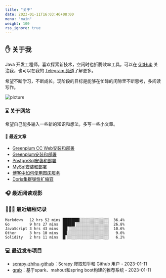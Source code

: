 ```yaml
---
title: "关于"
date: 2023-01-11T16:03:46+08:00
menu: "main"
weight: 100
rss_ignore: true
---
```


## ✋ 关于我

Java 开发工程师。喜欢探索新技术，空闲时也折腾效率工具。可以在 [GitHub](https://github.com/chensoul) 关注我，也可以在我的 [Telegram 频道](https://t.me/chenshu_eth)了解更多。

希望不断学习，不断成长。现阶段的目标是能够在忙碌的闲隙里不断思考，多阅读写作。

![picture](https://pseudoyu.oss-cn-hangzhou.aliyuncs.com/images/dino.gif)

### ⌛️ 关于网站

希望自己能多输入一些新的知识和想法，多写一些小文章。


#### 📰 最近文章

<!-- blog starts -->
* <a href=https://blog.chensoul.com/posts/greenplum-cc-web-install-deploy/ target='_blank'>Greenplum CC Web安装和部署</a>
* <a href=https://blog.chensoul.com/posts/greenplum-install-deploy/ target='_blank'>Greenplum安装和部署</a>
* <a href=https://blog.chensoul.com/posts/postgresql-install-deploy/ target='_blank'>PostgreSql安装和部署</a>
* <a href=https://blog.chensoul.com/posts/mysql-install-deploy/ target='_blank'>MySql安装和部署</a>
* <a href=https://blog.chensoul.com/posts/using-images-in-blog/ target='_blank'>博客中如何使用图床服务</a>
* <a href=https://blog.chensoul.com/posts/doris-cluster-elastic-expansion/ target='_blank'>Doris集群弹性扩缩容</a>
<!-- blog ends -->

### 🎧 最近阅读观影

<!-- douban starts -->

<!-- douban ends -->

### 👨🏻‍💻 最近编程记录

<!-- waka-box starts -->
```text
Markdown   12 hrs 52 mins ███████▋░░░░░░░░░░░░░  36.4%
Go         9 hrs 27 mins  █████▌░░░░░░░░░░░░░░░  26.8%
JavaScript 3 hrs 43 mins  ██▏░░░░░░░░░░░░░░░░░░  10.6%
Other      3 hrs 10 mins  █▉░░░░░░░░░░░░░░░░░░░   9.0%
Solidity   2 hrs 11 mins  █▎░░░░░░░░░░░░░░░░░░░   6.2%
```
<!-- waka-box ends -->

### 💻 最近发布项目

<!-- recent_releases starts -->
* <a href=https://github.com/chensoul/scrapy-zhihu-github/releases/tag/v0.0.1 target='_blank'>scrapy-zhihu-github</a>：Scrapy 爬取知乎和 Github 用户 - 2023-01-11
* <a href=https://github.com/chensoul/grab/releases/tag/v0.0.1 target='_blank'>grab</a>：基于spark、mahout和spring boot构建的推荐系统 - 2023-01-11
<!-- recent_releases ends -->
